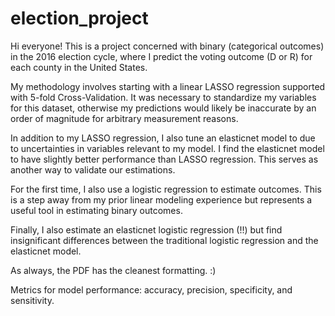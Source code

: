 # election_project

Hi everyone! This is a project concerned with binary (categorical outcomes) in the 2016 election cycle, where I predict the voting outcome (D or R) for each county in the United States.

My methodology involves starting with a linear LASSO regression supported with 5-fold Cross-Validation. It was necessary to standardize my variables for this dataset, otherwise my predictions would likely be inaccurate by an order of magnitude for arbitrary measurement reasons. 

In addition to my LASSO regression, I also tune an elasticnet model to due to uncertainties in variables relevant to my model. I find the elasticnet model to have slightly better performance than LASSO regression. This serves as another way to validate our estimations.

For the first time, I also use a logistic regression to estimate outcomes. This is a step away from my prior linear modeling experience but represents a useful tool in estimating binary outcomes.

Finally, I also estimate an elasticnet logistic regression (!!) but find insignificant differences between the traditional logistic regression and the elasticnet model.

As always, the PDF has the cleanest formatting. :)

Metrics for model performance: accuracy, precision, specificity, and sensitivity.

